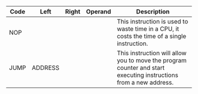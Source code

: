 | Code | Left    | Right | Operand | Description                                                                                                      |
| ---- | ------- | ----- | ------- | ---------------------------------------------------------------------------------------------------------------- |
| NOP  |         |       |         | This instruction is used to waste time in a CPU, it costs the time of a single instruction.                      |
| JUMP | ADDRESS |       |         | This instruction will allow you to move the program counter and start executing instructions from a new address. |    

